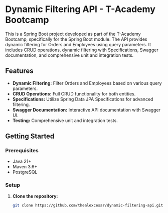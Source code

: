# Dynamic Filtering API - T-Academy Bootcamp

This is a Spring Boot project developed as part of the T-Academy Bootcamp, specifically for the Spring Boot module. The API provides dynamic filtering for Orders and Employees using query parameters. It includes CRUD operations, dynamic filtering with Specifications, Swagger documentation, and comprehensive unit and integration tests.

## Features

- **Dynamic Filtering:** Filter Orders and Employees based on various query parameters.
- **CRUD Operations:** Full CRUD functionality for both entities.
- **Specifications:** Utilize Spring Data JPA Specifications for advanced filtering.
- **Swagger Documentation:** Interactive API documentation with Swagger UI.
- **Testing:** Comprehensive unit and integration tests.

## Getting Started

### Prerequisites

- Java 21+
- Maven 3.6+
- PostgreSQL

### Setup

1. **Clone the repository:**
   ```bash
   git clone https://github.com/thealexcesar/dynamic-filtering-api.git && cd dynamic-filtering-api

